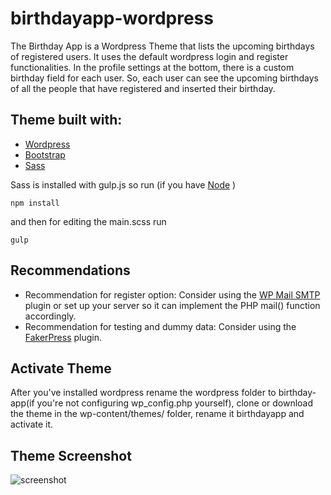 # birthdayapp-wordpress
The Birthday App is a Wordpress Theme that lists the upcoming birthdays of registered users. It uses the default wordpress login and register functionalities. In the profile settings at the bottom, there is a custom birthday field for each user. So, each user can see the upcoming birthdays of all the people that have registered and inserted their birthday.


## Theme built with:
* [Wordpress](https://wordpress.org/)
* [Bootstrap](https://getbootstrap.com/)
* [Sass](https://sass-lang.com/)

Sass is installed with gulp.js so run (if you have [Node](https://nodejs.org/en/) )</br>

``` npm install ``` </br>

and then for editing the main.scss run</br>

``` gulp ```


## Recommendations
* Recommendation for register option: Consider using the [WP Mail SMTP](https://wordpress.org/plugins/wp-mail-smtp/) plugin or set up your server so it can implement the PHP mail() function accordingly.<br>
* Recommendation for testing and dummy data: Consider using the [FakerPress](https://wordpress.org/plugins/fakerpress/) plugin.


## Activate Theme
After you've installed wordpress rename the wordpress folder to birthday-app(if you're not configuring wp_config.php yourself), clone or download the theme in the wp-content/themes/ folder, rename it birthdayapp and activate it.


## Theme Screenshot
![screenshot](https://user-images.githubusercontent.com/28711622/52085229-3e347400-25a4-11e9-80c4-922347020a8b.png)

